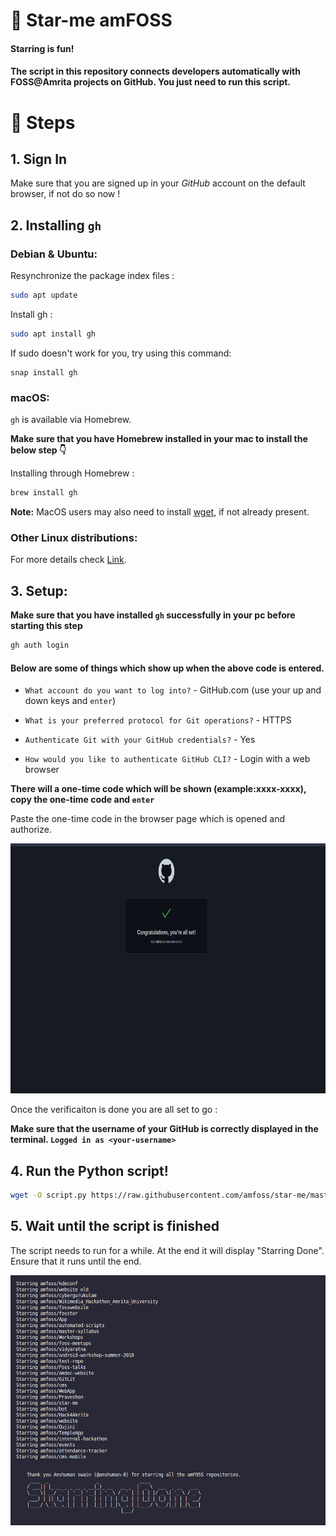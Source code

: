 # :star2: Star-me amFOSS

#### Starring is fun! 

#### The script in this repository connects developers automatically with FOSS@Amrita projects on GitHub. You just need to run this script.



# :ledger: Steps

## 1. Sign In

Make sure that you are signed up in your *GitHub* account on the default browser, if not do so now !

<!-- add any reference where they could installed git and all-->

## 2. Installing `gh`

### Debian & Ubuntu:

Resynchronize the package index files :
```bash
sudo apt update
```

Install gh :
```bash
sudo apt install gh

```
If sudo doesn't work for you, try using this command:
```
snap install gh
```

### macOS:

`gh` is available via Homebrew.

**Make sure that you have Homebrew installed in your mac to install the below step 👇**

Installing through Homebrew :
```bash
brew install gh
```

**Note:** MacOS users may also need to install [wget](https://formulae.brew.sh/formula/wget), if not already present.

### Other Linux distributions:
For more details check [Link](https://github.com/cli/cli/blob/trunk/docs/install_linux.md).

## 3. Setup:

**Make sure that you have installed `gh` successfully in your pc before starting this step**

```bash
gh auth login 
```
#### Below are some of things which show up when the above code is entered.

- `What account do you want to log into?` - GitHub.com (use your up and down keys and `enter`)

- `What is your preferred protocol for Git operations?` - HTTPS

- `Authenticate Git with your GitHub credentials?` - Yes

- `How would you like to authenticate GitHub CLI?` - Login with a web browser

**There will a one-time code which will be shown (example:xxxx-xxxx), copy the one-time code and `enter`**

Paste the one-time code in the browser page which is opened and authorize.

<!-- ![](./assets/1.png) -->
<img src = "./assets/1.png" height="400px" alt="GitHub Auth Done Screenshot">


Once the verificaiton is done you are all set to go : 

**Make sure that the username of your GitHub is correctly displayed in the terminal.
`Logged in as <your-username>`**

## 4. Run the Python script!

```bash
wget -O script.py https://raw.githubusercontent.com/amfoss/star-me/master/script.py && python3 ./script.py
```
## 5. Wait until the script is finished

The script needs to run for a while. At the end it will display "Starring Done". Ensure that it runs until the end.

<img src = "./assets/0.png" height="400px" alt="starring done Screenshot">
